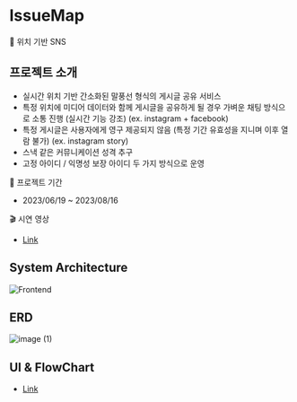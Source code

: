 # IssueMap
📌 위치 기반 SNS

## 프로젝트 소개
- 실시간 위치 기반 간소화된 말풍선 형식의 게시글 공유 서비스
- 특정 위치에 미디어 데이터와 함께 게시글을 공유하게 될 경우 가벼운 채팅 방식으로 소통 진행 (실시간 기능 강조) (ex. instagram + facebook)
- 특정 게시글은 사용자에게 영구 제공되지 않음 (특정 기간 유효성을 지니며 이후 열람 불가) (ex. instagram story)
- 스낵 같은 커뮤니케이션 성격 추구
- 고정 아이디 / 익명성 보장 아이디 두 가지 방식으로 운영

📅 프로젝트 기간
- 2023/06/19 ~ 2023/08/16

🎬 시연 영상
- [Link](https://youtu.be/RVWGnL9tVPU)

## System Architecture
![Frontend](https://github.com/user-attachments/assets/4db2a883-61e7-48b0-b63e-bac596d011b2)

## ERD
![image (1)](https://github.com/user-attachments/assets/c052b7dc-cd85-4d46-bc54-61d65881aa44)

## UI & FlowChart
- [Link](https://www.figma.com/design/3intw018fJlvHekP4CUOO4/ISSUEMAP?node-id=1-2&node-type=canvas&t=n8xJVNIi86sA2aMR-0)

